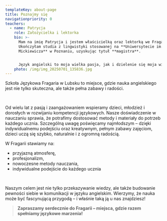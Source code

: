 ```yaml
---
templateKey: about-page
title: Poznajmy się
navigationpriority: 0
teachers:
  - name: Patrycja
    role: Założycielka i lektorka
    bio: >-
      Mam na imię Patrycja i jestem właścicielką oraz lektorką we Fragarii.
      Ukończyłam studia z lingwistyki stosowanej na **Uniwersytecie im. Adama
      Mickiewicza** w Poznaniu, uzyskując tytuł **magistra**.


      Język angielski to moja wielka pasja, jak i dzielenie się moja wiedzą z innymi. Praca z dziećmi i dorosłymi daje mi ogromną satysfakcję, a każdy postęp moich kursantów to dla mnie prawdziwa radość i motywacja do dalszego działania.
    photo: /img/img_20250701_135836.jpg
---
```

Szkoła Językowa Fragaria w Lubsku to miejsce, gdzie nauka angielskiego jest nie tylko skuteczna, ale także pełna zabawy i radości.

<br/>

Od wielu lat z pasją i zaangażowaniem wspieramy dzieci, młodzież i dorosłych w rozwijaniu kompetencji językowych. Nasze doświadczenie w nauczaniu sprawia, że potrafimy dostosować metody i materiały do potrzeb każdego ucznia. Szczególną uwagę poświęcamy najmłodszym – dzięki indywidualnemu podejściu oraz kreatywnym, pełnym zabawy zajęciom, dzieci uczą się szybko, naturalnie i z ogromną radością.

W Fragarii stawiamy na:

* przyjazną atmosferę,
* profesjonalizm,
* nowoczesne metody nauczania,
* indywidualne podejście do każdego ucznia

<br/>

Naszym celem jest nie tylko przekazywanie wiedzy, ale także budowanie pewności siebie w komunikacji w języku angielskim. Wierzymy, że nauka może być fascynującą przygodą – i właśnie taką ją u nas znajdziesz!

> **Zapraszamy serdecznie do Fragarii – miejsca, gdzie razem spełniamy językowe marzenia!**